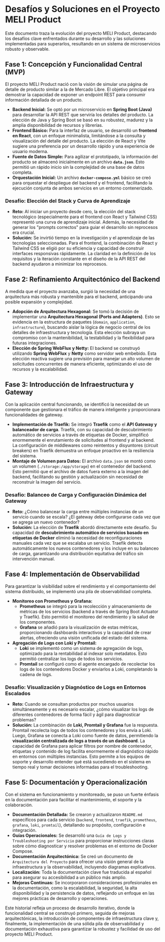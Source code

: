 # Desafíos y Soluciones en el Proyecto MELI Product

Este documento traza la evolución del proyecto MELI Product, destacando los desafíos clave enfrentados durante su desarrollo y las soluciones implementadas para superarlos, resultando en un sistema de microservicios robusto y observable.

## Fase 1: Concepción y Funcionalidad Central (MVP)

El proyecto MELI Product nació con la visión de simular una página de detalle de producto similar a la de Mercado Libre. El objetivo principal era demostrar la capacidad de exponer un endpoint REST para consumir información detallada de un producto.

*   **Backend Inicial:** Se optó por un microservicio en **Spring Boot (Java)** para desarrollar la API REST que serviría los detalles del producto. La elección de Java y Spring Boot se basó en su robustez, madurez y la amplia disponibilidad de recursos y librerías.
*   **Frontend Básico:** Para la interfaz de usuario, se desarrolló un **frontend en React**, con un enfoque minimalista, limitándose a la consulta y visualización del detalle del producto. La elección de React y Vite sugiere una preferencia por un desarrollo rápido y una experiencia de usuario moderna.
*   **Fuente de Datos Simple:** Para agilizar el prototipado, la información del producto se almacenó inicialmente en un archivo **`data.json`**. Esto permitió un rápido inicio sin la complejidad de una base de datos completa.
*   **Orquestación Inicial:** Un archivo **`docker-compose.yml`** básico se creó para orquestar el despliegue del backend y el frontend, facilitando la ejecución conjunta de ambos servicios en un entorno contenerizado.

### Desafío: Elección del Stack y Curva de Aprendizaje

*   **Reto:** Al iniciar un proyecto desde cero, la elección del stack tecnológico (especialmente para el frontend con React y Tailwind CSS) representó una curva de aprendizaje inicial. Además, la necesidad de generar los "prompts correctos" para guiar el desarrollo sin reprocesos era crucial.
*   **Solución:** Se invirtió tiempo en la investigación y el aprendizaje de las tecnologías seleccionadas. Para el frontend, la combinación de React y Tailwind CSS se eligió por su eficiencia y capacidad de construir interfaces responsivas rápidamente. La claridad en la definición de los requisitos y la iteración constante en el diseño de la API REST del backend ayudaron a minimizar los reprocesos.

## Fase 2: Refinamiento Arquitectónico del Backend

A medida que el proyecto avanzaba, surgió la necesidad de una arquitectura más robusta y mantenible para el backend, anticipando una posible expansión y complejidad.

*   **Adopción de Arquitectura Hexagonal:** Se tomó la decisión de implementar una **Arquitectura Hexagonal (Ports and Adapters)**. Esto se evidencia en la estructura de paquetes (`domain`, `application`, `infrastructure`), buscando aislar la lógica de negocio central de los detalles de infraestructura y tecnología. Esta elección subraya un compromiso con la mantenibilidad, la testabilidad y la flexibilidad para futuras integraciones.
*   **Elección de Spring WebFlux y Netty:** El backend se construyó utilizando **Spring WebFlux** y **Netty** como servidor web embebido. Esta elección reactiva sugiere una previsión para manejar un alto volumen de solicitudes concurrentes de manera eficiente, optimizando el uso de recursos y la escalabilidad.

## Fase 3: Introducción de Infraestructura y Gateway

Con la aplicación central funcionando, se identificó la necesidad de un componente que gestionara el tráfico de manera inteligente y proporcionara funcionalidades de gateway.

*   **Implementación de Traefik:** Se integró **Traefik** como el **API Gateway y balanceador de carga**. Traefik, con su capacidad de descubrimiento automático de servicios a través de etiquetas de Docker, simplificó enormemente el enrutamiento de solicitudes al frontend y al backend. La configuración de middlewares como reintentos y disyuntores (circuit breakers) en Traefik demuestra un enfoque proactivo en la resiliencia del sistema.
*   **Montaje de Volumen para Datos:** El archivo `data.json` se montó como un volumen (`./storage:/app/storage`) en el contenedor del backend. Esto permitió que el archivo de datos fuera externo a la imagen del backend, facilitando su gestión y actualización sin necesidad de reconstruir la imagen del servicio.

### Desafío: Balanceo de Carga y Configuración Dinámica del Gateway

*   **Reto:** ¿Cómo balancear la carga entre múltiples instancias de un servicio cuando se escala? ¿El gateway debe configurarse cada vez que se agrega un nuevo contenedor?
*   **Solución:** La elección de **Traefik** abordó directamente este desafío. Su capacidad de **descubrimiento automático de servicios basado en etiquetas de Docker** eliminó la necesidad de reconfiguraciones manuales cada vez que se escalaba un servicio. Traefik detecta automáticamente los nuevos contenedores y los incluye en su balanceo de carga, garantizando una distribución equitativa del tráfico sin intervención manual.

## Fase 4: Implementación de Observabilidad

Para garantizar la visibilidad sobre el rendimiento y el comportamiento del sistema distribuido, se implementó una pila de observabilidad completa.

*   **Monitoreo con Prometheus y Grafana:**
    *   **Prometheus** se integró para la recolección y almacenamiento de métricas de los servicios (backend a través de Spring Boot Actuator y Traefik). Esto permitió el monitoreo del rendimiento y la salud de los componentes.
    *   **Grafana** se añadió para la visualización de estas métricas, proporcionando dashboards interactivos y la capacidad de crear alertas, ofreciendo una visión unificada del estado del sistema.
*   **Agregación de Logs con Loki y Promtail:**
    *   **Loki** se implementó como un sistema de agregación de logs, optimizado para la rentabilidad al indexar solo metadatos. Esto permitió centralizar los logs de todos los servicios.
    *   **Promtail** se configuró como el agente encargado de recolectar los logs de los contenedores Docker y enviarlos a Loki, completando la cadena de logs.

### Desafío: Visualización y Diagnóstico de Logs en Entornos Escalados

*   **Reto:** Cuando se consultan productos por muchos usuarios simultáneamente y es necesario escalar, ¿cómo visualizar los logs de diferentes contenedores de forma fácil y ágil para diagnosticar problemas?
*   **Solución:** La combinación de **Loki, Promtail y Grafana** fue la respuesta. Promtail recolecta logs de todos los contenedores y los envía a Loki. Luego, Grafana se conecta a Loki como fuente de datos, permitiendo la **visualización centralizada de logs a través de un dashboard**. La capacidad de Grafana para aplicar filtros por nombre de contenedor, etiquetas y contenido de log facilita enormemente el diagnóstico rápido en entornos con múltiples instancias. Esto permite a los equipos de soporte y desarrollo entender qué está sucediendo en el sistema en tiempo real y tomar decisiones informadas para el troubleshooting.

## Fase 5: Documentación y Operacionalización

Con el sistema en funcionamiento y monitoreado, se puso un fuerte énfasis en la documentación para facilitar el mantenimiento, el soporte y la colaboración.

*   **Documentación Detallada:** Se crearon y actualizaron `README.md` específicos para cada servicio (`backend`, `frontend`, `traefik`, `prometheus`, `grafana`, `loki`, `promtail`), detallando su propósito, configuración e integración.
*   **Guías Operacionales:** Se desarrolló una `Guía de Logs y Troubleshooting por Servicio` para proporcionar instrucciones claras sobre cómo diagnosticar y resolver problemas en el entorno de Docker Compose.
*   **Documentación Arquitectónica:** Se creó un documento de `Arquitectura del Proyecto` para ofrecer una visión general de la infraestructura y la observabilidad, incluyendo diagramas explicativos.
*   **Localización:** Toda la documentación clave fue traducida al español para asegurar su accesibilidad a un público más amplio.
*   **Mejoras Continuas:** Se incorporaron consideraciones profesionales en la documentación, como la escalabilidad, la seguridad, la alta disponibilidad y la persistencia de datos, reflejando un enfoque en las mejores prácticas de desarrollo y operaciones.

Este historial refleja un proceso de desarrollo iterativo, donde la funcionalidad central se construyó primero, seguida de mejoras arquitectónicas, la introducción de componentes de infraestructura clave y, finalmente, la implementación de una sólida pila de observabilidad y documentación exhaustiva para garantizar la robustez y facilidad de uso del proyecto MELI Product.
